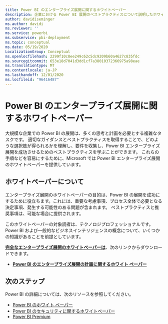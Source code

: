 ```yaml
---
title: Power BI のエンタープライズ展開に関するホワイトペーパー
description: 企業における Power BI 展開のベストプラクティスについて説明したホワイトペーパーへのリンク
author: davidiseminger
ms.author: davidi
ms.reviewer: ''
ms.service: powerbi
ms.subservice: pbi-deployment
ms.topic: conceptual
ms.date: 05/19/2020
LocalizationGroup: Conceptual
ms.openlocfilehash: 2299f10c8ee249c62c5dc9209b60a4627c835fdc
ms.sourcegitcommit: 653e18d7041d3dd1cf7a38010372366975a98eae
ms.translationtype: MT
ms.contentlocale: ja-JP
ms.lasthandoff: 12/01/2020
ms.locfileid: "96416487"
---
```

# <a name="power-bi-enterprise-deployment-whitepaper"></a>Power BI のエンタープライズ展開に関するホワイトペーパー

大規模な企業での Power BI の展開は、多くの思考と計画を必要とする複雑なタスクです。 適切なガイダンスとベストプラクティスを取得することで、どのような選択肢が得られるかを理解し、要件を収集し、Power BI エンタープライズ展開を成功させるためのベストプラクティスを学ぶことができます。 これらの手順などを容易にするために、Microsoft では Power BI エンタープライズ展開のホワイトペーパーを提供しています。

## <a name="about-the-whitepaper"></a>ホワイトペーパーについて
エンタープライズ展開のホワイトペーパーの目的は、Power BI の展開を成功にするために役立ちます。これには、重要な考慮事項、プロセス全体で必要となる決定事項、発生する可能性のある問題が含まれます。 ベストプラクティスと推奨事項は、可能な場合に提供されます。

このホワイトペーパーの対象読者は、テクノロジプロフェッショナルです。 Power BI および一般的なビジネスインテリジェンスの概念について、いくつかの知識があることを前提としています。

[**完全なエンタープライズ展開のホワイトペーパーは**](https://aka.ms/PBIEnterpriseDeploymentWP)、次のリンクからダウンロードできます。 

* [**Power BI のエンタープライズ展開の計画に関するホワイト ペーパー**](https://aka.ms/PBIEnterpriseDeploymentWP)

## <a name="next-steps"></a>次のステップ

Power BI の詳細については、次のリソースを参照してください。

- [Power BI のホワイト ペーパー](whitepapers.md)
- [Power BI のセキュリティに関するホワイトペーパー](whitepaper-powerbi-security.md)
- [Power BI Premium](https://aka.ms/pbipremiumwhitepaper)

